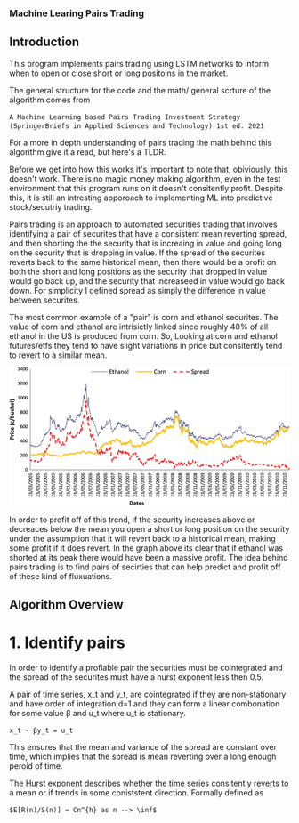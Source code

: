### Machine Learing Pairs Trading 

## Introduction
This program implements pairs trading using LSTM networks to inform when to open or close short or long positoins in the market.

The general structure for the code and the math/ general scrture of the algorithm comes from 

	A Machine Learning based Pairs Trading Investment Strategy (SpringerBriefs in Applied Sciences and Technology) 1st ed. 2021

For a more in depth understanding of pairs trading the math behind this algorithm give it a read, but here's a TLDR.

Before we get into how this works it's important to note that, obiviously, this doesn't work. 
There is no magic money making algorithm, even in the test environment that this program runs on it doesn't consitently profit.
Despite this, it is still an intresting apporoach to implementing ML into predictive stock/secutriy trading. 

Pairs trading is an approach to automated securities trading that involves identifying a pair of securites that have a consistent mean reverting spread, 
and then shorting the the security that is increaing in value and going long on the security that is dropping in value. If the spread of the securites reverts back to 
the same historical mean, then there would be a profit on both the short and long positions as the security that dropped in value would go back up, and the security that increaseed in value would go back down. 
For simplicity I defined spread as simply the difference in value between securites.  

The most common example of a "pair" is corn and ethanol securites. The value of corn and ethanol are intrisictly linked since roughly 40% of all ethanol in the US is produced from corn. 
So, Looking at corn and ethanol futures/etfs they tend to have slight variations in price but consitently tend to revert to a similar mean. 

![plot](./corn_ethanol_spread.png)

In order to profit off of this trend, if the security increases above or decreaces below the mean you open a short or long position on the security under the assumption that it will revert back to a historical mean, making some profit if it does revert. 
In the graph above its clear that if ethanol was shorted at its peak there would have been a massive profit. The idea behind pairs trading is to find pairs of secirties that can help predict and profit off of these kind of fluxuations. 


## Algorithm Overview

# 1. Identify pairs  
	
In order to identify a profiable pair the securities must be cointegrated and the spread of the securites must have a hurst exponent less then 0.5.  

A pair of time series, x_t and y_t, are cointegrated if they are non-stationary and have order of integration d=1 and they can form a linear combonation for some value β and u_t where u_t is stationary.
	
	x_t - βy_t = u_t
		
This ensures that the mean and variance of the spread are constant over time, which implies that the spread is mean reverting over a long enough peroid of time. 

The Hurst exponent describes whether the time series consitently reverts to a mean or if trends in some coniststent direction.
Formally defined as 
	
	$E[R(n)/S(n)] = Cn^{h} as n --> \inf$
